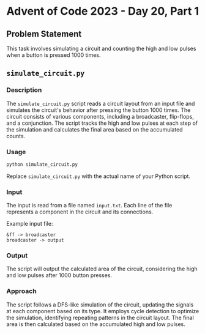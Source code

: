 # Advent of Code 2023 - Day 20, Part 1

## Problem Statement

This task involves simulating a circuit and counting the high and low pulses when a button is pressed 1000 times.

## `simulate_circuit.py`

### Description

The `simulate_circuit.py` script reads a circuit layout from an input file and simulates the circuit's behavior after pressing the button 1000 times. The circuit consists of various components, including a broadcaster, flip-flops, and a conjunction. The script tracks the high and low pulses at each step of the simulation and calculates the final area based on the accumulated counts.

### Usage

```bash
python simulate_circuit.py
```

Replace `simulate_circuit.py` with the actual name of your Python script.

### Input

The input is read from a file named `input.txt`. Each line of the file represents a component in the circuit and its connections.

Example input file:
```
&ff -> broadcaster
broadcaster -> output
```

### Output

The script will output the calculated area of the circuit, considering the high and low pulses after 1000 button presses.

### Approach

The script follows a DFS-like simulation of the circuit, updating the signals at each component based on its type. It employs cycle detection to optimize the simulation, identifying repeating patterns in the circuit layout. The final area is then calculated based on the accumulated high and low pulses.
